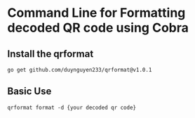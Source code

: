 # Command Line for Formatting decoded QR code using Cobra

## Install the qrformat
```
go get github.com/duynguyen233/qrformat@v1.0.1
```
## Basic Use
```
qrformat format -d {your decoded qr code}
```
